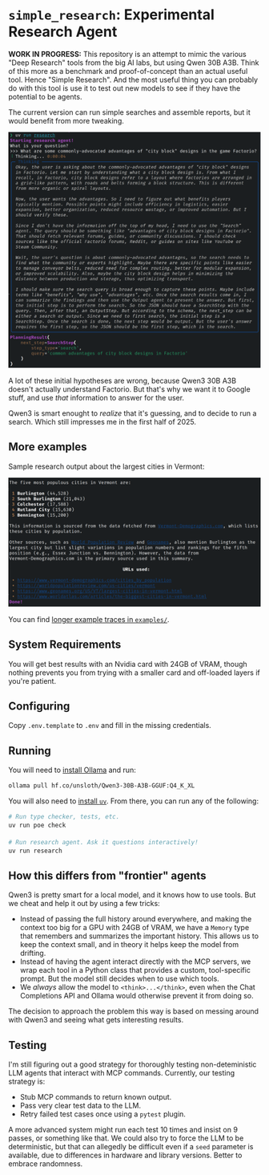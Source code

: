 # `simple_research`: Experimental Research Agent

**WORK IN PROGRESS:** This repository is an attempt to mimic the various "Deep Research" tools from the big AI labs, but using Qwen 30B A3B. Think of this more as a benchmark and proof-of-concept than an actual useful tool. Hence "Simple Research". And the most useful thing you can probably do with this tool is use it to test out new models to see if they have the potential to be agents.

The current version can run simple searches and assemble reports, but it would benefit from more tweaking.

![Sample output of agent planning how to answer a question](./docs/thinking_city_blocks.webp)

A lot of these initial hypotheses are wrong, because Qwen3 30B A3B doesn't actually understand Factorio. But that's why we want it to Google stuff, and use _that_ information to answer for the user.

Qwen3 is smart enought to _realize_ that it's guessing, and to decide to run a search. Which still impresses me in the first half of 2025.

## More examples

Sample research output about the largest cities in Vermont:

![Top 5 cities in Vermont, research report](./docs/vermont-top-5.png)

You can find [longer example traces in `examples/`](./examples/).

## System Requirements

You will get best results with an Nvidia card with 24GB of VRAM, though nothing prevents you from trying with a smaller card and off-loaded layers if you're patient.

## Configuring

Copy `.env.template` to `.env` and fill in the missing credentials.

## Running

You will need to [install Ollama](https://ollama.com/) and run:

```sh
ollama pull hf.co/unsloth/Qwen3-30B-A3B-GGUF:Q4_K_XL
```

You will also need to [install `uv`](https://docs.astral.sh/uv/getting-started/installation/). From there, you can run any of the following:

```sh
# Run type checker, tests, etc.
uv run poe check

# Run research agent. Ask it questions interactively!
uv run research
```

## How this differs from "frontier" agents

Qwen3 is pretty smart for a local model, and it knows how to use tools. But we cheat and help it out by using a few tricks:

- Instead of passing the full history around everywhere, and making the context too big for a GPU with 24GB of VRAM, we have a `Memory` type that remembers and summarizes the important history. This allows us to keep the context small, and in theory it helps keep the model from drifting.
- Instead of having the agent interact directly with the MCP servers, we wrap each tool in a Python class that provides a custom, tool-specific prompt. But the model still decides when to use which tools.
- We _always_ allow the model to `<think>...</think>`, even when the Chat Completions API and Ollama would otherwise prevent it from doing so.

The decision to approach the problem this way is based on messing around with Qwen3 and seeing what gets interesting results.

## Testing

I'm still figuring out a good strategy for thoroughly testing non-deteministic LLM agents that interact with MCP commands. Currently, our testing strategy is:

- Stub MCP commands to return known output.
- Pass very clear test data to the LLM.
- Retry failed test cases once using a `pytest` plugin.

A more advanced system might run each test 10 times and insist on 9 passes, or something like that. We could also try to force the LLM to be deterministic, but that can allegedly be difficult even if a `seed` parameter is available, due to differences in hardware and library versions. Better to embrace randomness.